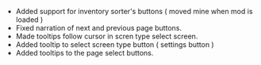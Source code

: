 - Added support for inventory sorter's buttons ( moved mine when mod is loaded )
- Fixed narration of next and previous page buttons.
- Made tooltips follow cursor in scren type select screen.
- Added tooltip to select screen type button ( settings button )
- Added tooltips to the page select buttons.